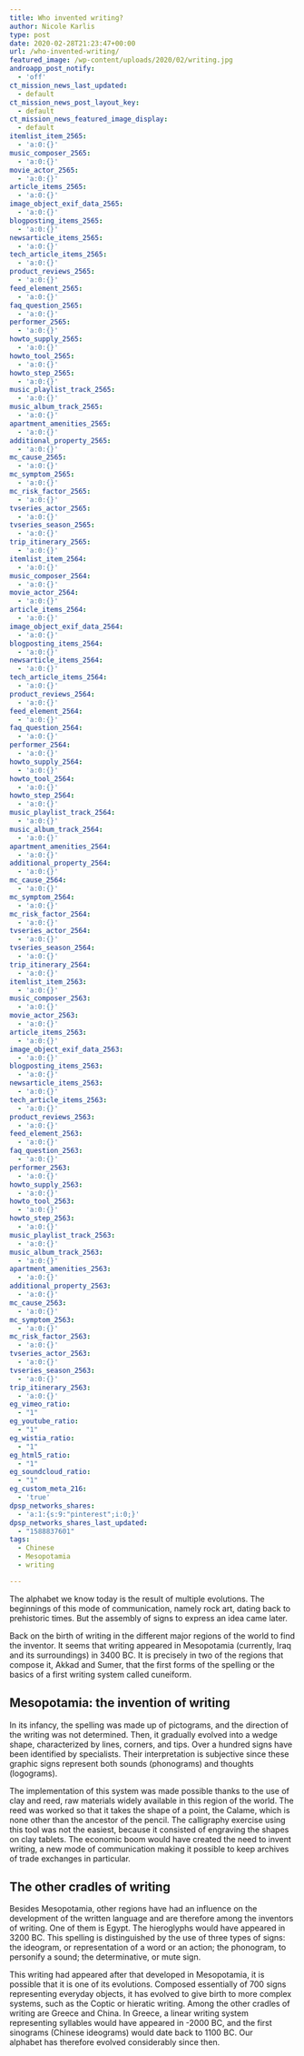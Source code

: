 ```yaml
---
title: Who invented writing?
author: Nicole Karlis
type: post
date: 2020-02-28T21:23:47+00:00
url: /who-invented-writing/
featured_image: /wp-content/uploads/2020/02/writing.jpg
androapp_post_notify:
  - 'off'
ct_mission_news_last_updated:
  - default
ct_mission_news_post_layout_key:
  - default
ct_mission_news_featured_image_display:
  - default
itemlist_item_2565:
  - 'a:0:{}'
music_composer_2565:
  - 'a:0:{}'
movie_actor_2565:
  - 'a:0:{}'
article_items_2565:
  - 'a:0:{}'
image_object_exif_data_2565:
  - 'a:0:{}'
blogposting_items_2565:
  - 'a:0:{}'
newsarticle_items_2565:
  - 'a:0:{}'
tech_article_items_2565:
  - 'a:0:{}'
product_reviews_2565:
  - 'a:0:{}'
feed_element_2565:
  - 'a:0:{}'
faq_question_2565:
  - 'a:0:{}'
performer_2565:
  - 'a:0:{}'
howto_supply_2565:
  - 'a:0:{}'
howto_tool_2565:
  - 'a:0:{}'
howto_step_2565:
  - 'a:0:{}'
music_playlist_track_2565:
  - 'a:0:{}'
music_album_track_2565:
  - 'a:0:{}'
apartment_amenities_2565:
  - 'a:0:{}'
additional_property_2565:
  - 'a:0:{}'
mc_cause_2565:
  - 'a:0:{}'
mc_symptom_2565:
  - 'a:0:{}'
mc_risk_factor_2565:
  - 'a:0:{}'
tvseries_actor_2565:
  - 'a:0:{}'
tvseries_season_2565:
  - 'a:0:{}'
trip_itinerary_2565:
  - 'a:0:{}'
itemlist_item_2564:
  - 'a:0:{}'
music_composer_2564:
  - 'a:0:{}'
movie_actor_2564:
  - 'a:0:{}'
article_items_2564:
  - 'a:0:{}'
image_object_exif_data_2564:
  - 'a:0:{}'
blogposting_items_2564:
  - 'a:0:{}'
newsarticle_items_2564:
  - 'a:0:{}'
tech_article_items_2564:
  - 'a:0:{}'
product_reviews_2564:
  - 'a:0:{}'
feed_element_2564:
  - 'a:0:{}'
faq_question_2564:
  - 'a:0:{}'
performer_2564:
  - 'a:0:{}'
howto_supply_2564:
  - 'a:0:{}'
howto_tool_2564:
  - 'a:0:{}'
howto_step_2564:
  - 'a:0:{}'
music_playlist_track_2564:
  - 'a:0:{}'
music_album_track_2564:
  - 'a:0:{}'
apartment_amenities_2564:
  - 'a:0:{}'
additional_property_2564:
  - 'a:0:{}'
mc_cause_2564:
  - 'a:0:{}'
mc_symptom_2564:
  - 'a:0:{}'
mc_risk_factor_2564:
  - 'a:0:{}'
tvseries_actor_2564:
  - 'a:0:{}'
tvseries_season_2564:
  - 'a:0:{}'
trip_itinerary_2564:
  - 'a:0:{}'
itemlist_item_2563:
  - 'a:0:{}'
music_composer_2563:
  - 'a:0:{}'
movie_actor_2563:
  - 'a:0:{}'
article_items_2563:
  - 'a:0:{}'
image_object_exif_data_2563:
  - 'a:0:{}'
blogposting_items_2563:
  - 'a:0:{}'
newsarticle_items_2563:
  - 'a:0:{}'
tech_article_items_2563:
  - 'a:0:{}'
product_reviews_2563:
  - 'a:0:{}'
feed_element_2563:
  - 'a:0:{}'
faq_question_2563:
  - 'a:0:{}'
performer_2563:
  - 'a:0:{}'
howto_supply_2563:
  - 'a:0:{}'
howto_tool_2563:
  - 'a:0:{}'
howto_step_2563:
  - 'a:0:{}'
music_playlist_track_2563:
  - 'a:0:{}'
music_album_track_2563:
  - 'a:0:{}'
apartment_amenities_2563:
  - 'a:0:{}'
additional_property_2563:
  - 'a:0:{}'
mc_cause_2563:
  - 'a:0:{}'
mc_symptom_2563:
  - 'a:0:{}'
mc_risk_factor_2563:
  - 'a:0:{}'
tvseries_actor_2563:
  - 'a:0:{}'
tvseries_season_2563:
  - 'a:0:{}'
trip_itinerary_2563:
  - 'a:0:{}'
eg_vimeo_ratio:
  - "1"
eg_youtube_ratio:
  - "1"
eg_wistia_ratio:
  - "1"
eg_html5_ratio:
  - "1"
eg_soundcloud_ratio:
  - "1"
eg_custom_meta_216:
  - 'true'
dpsp_networks_shares:
  - 'a:1:{s:9:"pinterest";i:0;}'
dpsp_networks_shares_last_updated:
  - "1588837601"
tags:
  - Chinese
  - Mesopotamia
  - writing

---
```

<span>The alphabet we know today is the result of multiple evolutions. The beginnings of this mode of communication, namely rock art, dating back to prehistoric times. But the assembly of signs to express an idea came later.</span>

<span>Back on the birth of writing in the different major regions of the world to find the inventor. It seems that writing appeared in Mesopotamia (currently, Iraq and its surroundings) in 3400 BC. It is precisely in two of the regions that compose it, Akkad and Sumer, that the first forms of the spelling or the basics of a first writing system called cuneiform.</span>

## <span>Mesopotamia: the invention of writing</span>

<span>In its infancy, the spelling was made up of pictograms, and the </span><span>direction of the writing</span><span> was not determined. Then, it gradually evolved into a wedge shape, characterized by lines, corners, and tips. Over a hundred signs have been identified by specialists. Their interpretation is subjective since these graphic signs represent both sounds (phonograms) and thoughts (logograms).</span>

<span>The implementation of this system was made possible thanks to the use of clay and reed, raw materials widely available in this region of the world. The reed was worked so that it takes the shape of a point, the Calame, which is none other than the ancestor of the pencil. The calligraphy exercise using this tool was not the easiest, because it consisted of engraving the shapes on clay tablets. The economic boom would have created the need to invent writing, a new mode of communication making it possible to keep archives of trade exchanges in particular.</span>

<div id="Pave-Haut2_5e5982c9a9f4f" class="ads-core-placer" data-ads-core="{&quot;device&quot;:&quot;mobile&quot;,&quot;type&quot;:&quot;Pave-Haut2&quot;}">
</div>

## <span>The other cradles of writing</span>

<span>Besides Mesopotamia, other regions have had an influence on the development of the written language and are therefore among the inventors of writing. One of them is Egypt. </span><span>The hieroglyphs would have appeared</span><span> in 3200 BC. This spelling is distinguished by the use of three types of signs: the ideogram, or representation of a word or an action; the phonogram, to personify a sound; the determinative, or mute sign.</span>

<span>This writing had appeared after that developed in Mesopotamia, it is possible that it is one of its evolutions. Composed essentially of 700 signs representing everyday objects, it has evolved to give birth to more complex systems, such as the Coptic or hieratic writing. Among the other cradles of writing are Greece and China. In Greece, a linear writing system representing syllables would have appeared in -2000 BC, and the first sinograms (Chinese ideograms) would date back to 1100 BC. </span><span>Our alphabet</span><span> has therefore evolved considerably since then.</span>